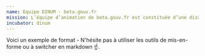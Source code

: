 ```yaml
---
name: Equipe DINUM - beta.gouv.fr
mission: L’équipe d’animation de beta.gouv.fr est constituée d’une dizaine de personnes dites co-animatrices au statut de fonctionnaire ou contractuel, ayant pour mission de garantir que les opérations du programme se passent correctement, de faire grandir le programme beta.gouv.fr et de diffuser l'approche dans l'ensemble des ministères. Cette équipe fait partie de la mission BETA de la Direction interministérielle du numérique (DINUM), mais interagit avec l'ensemble des administrations publiques membres du réseau beta.gouv.fr. Elle est composée des responsables d'incubateur, responsables techniques et responsables de portefeuille. <a href="https://doc.incubateur.net/communaute/travailler-a-beta-gouv/actions-transverses/equipe-danimation">En savoir plus</a>
incubator: dinum
---
```

Voici un exemple de format  - N'hésite pas à utiliser les outils de mis-en-forme ou à switcher en markdown ☝️.